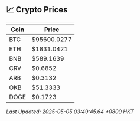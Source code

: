 ## 📈 Crypto Prices

| Coin | Price |
| ---- | ----- |
| BTC | $95600.0277 |
| ETH | $1831.0421 |
| BNB | $589.1639 |
| CRV | $0.6852 |
| ARB | $0.3132 |
| OKB | $51.3333 |
| DOGE | $0.1723 |

_Last Updated: 2025-05-05 03:49:45.64 +0800 HKT_